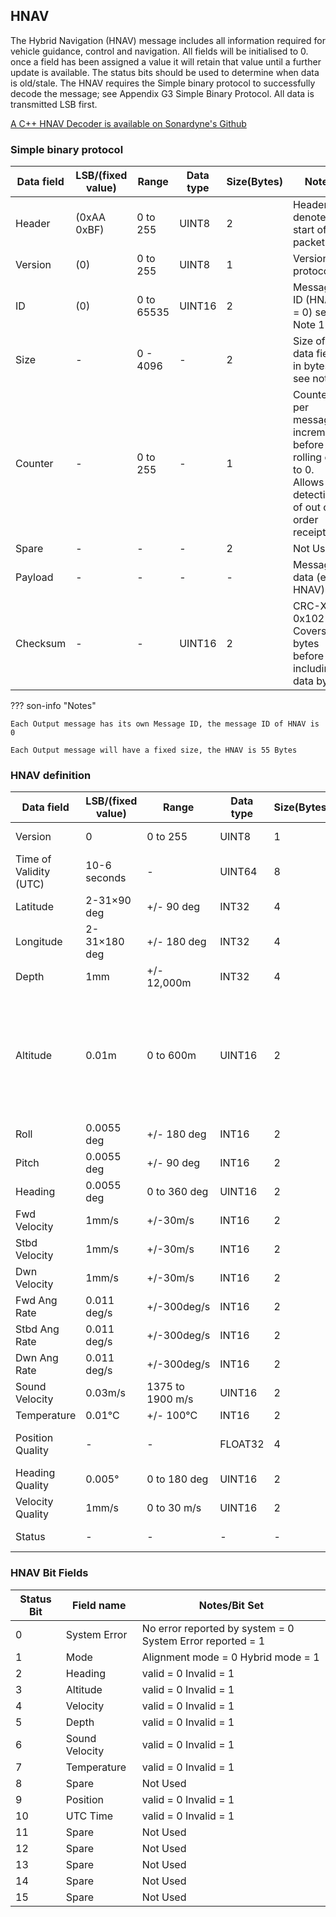 ## HNAV
The Hybrid Navigation (HNAV) message includes all information required for vehicle guidance, control and navigation.
All fields will be initialised to 0. once a field has been assigned a value it will retain that value until a further update is available. The status bits should be used to determine when data is old/stale.
The HNAV requires the Simple binary protocol to successfully decode the message; see Appendix G3 Simple Binary Protocol. 
All data is transmitted LSB first.
 
[A C++ HNAV Decoder is available on Sonardyne's Github](https://github.com/Sonardyne/sprint-nav-mini-hnav)

### Simple binary protocol

|Data field|LSB/(fixed value)|Range|Data type|Size(Bytes)|Notes|
|---|---|---|---|---|---|
| Header | (0xAA 0xBF) | 0 to 255 | UINT8 | 2 | Header to denote the start of the packet |
| Version | (0) | 0 to 255 | UINT8 | 1 | Version of protocol |
| ID | (0) | 0 to 65535 | UINT16 | 2 | Message ID (HNAV = 0) see Note 1 |
| Size | \- | 0 - 4096 | \- | 2 | Size of data field in bytes, see note 2 |
| Counter | \- | 0 to 255 | \- | 1 | Counter per message, increments before rolling over to 0. Allows detection of out of order receipt. |
| Spare | \- | \- | \- | 2 | Not Used |
| Payload | \- | \- | \- | \- | Message data (e.g. HNAV) |
| Checksum | \- | \- | UINT16 | 2 | CRC-X.25: 0x1021. Covers all bytes before and including data bytes. 

??? son-info "Notes"

    Each Output message has its own Message ID, the message ID of HNAV is 0

    Each Output message will have a fixed size, the HNAV is 55 Bytes


### HNAV definition

|Data field|LSB/(fixed value)|Range|Data type|Size(Bytes)|Notes|
|---|---|---|---|---|---|
| Version | 0 | 0 to 255 | UINT8 | 1 | Version of message |
| Time of Validity (UTC) | 10\-6 seconds | \- | UINT64 | 8 |  |
| Latitude | 2-31×90 deg | +/- 90 deg | INT32 | 4 | Not populated in Guidance |
| Longitude | 2-31×180 deg | +/- 180 deg | INT32 | 4 | Not populated in Guidance |
| Depth | 1mm | +/- 12,000m | INT32 | 4 | Depth at vehicle CRP |
| Altitude | 0.01m | 0 to 600m | UINT16 | 2 | Altitude is referenced from SPRINT-Nav Mini’s measurement point to the seabed (not compensated for CRP measurements). |
| Roll | 0.0055 deg | +/- 180 deg | INT16 | 2 |  |
| Pitch | 0.0055 deg | +/- 90 deg | INT16 | 2 |  |
| Heading | 0.0055 deg | 0 to 360 deg | UINT16 | 2 |  |
| Fwd Velocity | 1mm/s | +/-30m/s | INT16 | 2 |  |
| Stbd Velocity | 1mm/s | +/-30m/s | INT16 | 2 |  |
| Dwn Velocity | 1mm/s | +/-30m/s | INT16 | 2 |  |
| Fwd Ang Rate | 0.011 deg/s | +/-300deg/s | INT16 | 2 |  |
| Stbd Ang Rate | 0.011 deg/s | +/-300deg/s | INT16 | 2 |  |
| Dwn Ang Rate | 0.011 deg/s | +/-300deg/s | INT16 | 2 |  |
| Sound Velocity | 0.03m/s | 1375 to 1900 m/s | UINT16 | 2 |  |
| Temperature | 0.01°C | +/- 100°C | INT16 | 2 |  |
| Position Quality | \- | \- | FLOAT32 | 4 | Not populated in Guidance 2D Quality (CEP50) |
| Heading Quality | 0.005° | 0 to 180 deg | UINT16 | 2 |  |
| Velocity Quality | 1mm/s | 0 to 30 m/s | UINT16 | 2  | 2D Quality       |
| Status           | \-    | \-          | \-     | \- | See Status table |

### HNAV Bit Fields

|Status Bit|Field name|Notes/Bit Set|
|---|---|---|
| 0 | System Error | No error reported by system = 0 System Error reported = 1 |
| 1 | Mode | Alignment mode = 0 Hybrid mode = 1 |
| 2 | Heading | valid = 0 Invalid = 1 |
| 3 | Altitude | valid = 0 Invalid = 1 |
| 4 | Velocity | valid = 0 Invalid = 1 |
| 5 | Depth | valid = 0 Invalid = 1 |
| 6 | Sound Velocity | valid = 0 Invalid = 1 |
| 7 | Temperature | valid = 0 Invalid = 1 |
| 8 | Spare | Not Used |
| 9 | Position | valid = 0 Invalid = 1 |
| 10 | UTC Time | valid = 0 Invalid = 1 |
| 11 | Spare | Not Used |
| 12 | Spare | Not Used |
| 13 | Spare | Not Used |
| 14 | Spare | Not Used |
| 15 | Spare | Not Used |
